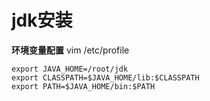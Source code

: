 # jdk安装

**环境变量配置**
vim /etc/profile

```shell
export JAVA_HOME=/root/jdk
export CLASSPATH=$JAVA_HOME/lib:$CLASSPATH
export PATH=$JAVA_HOME/bin:$PATH


```